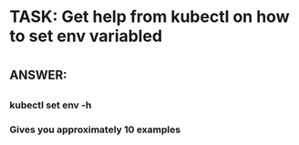 

#
#  TASK: Get help from kubectl on how to set env variabled
#

##
## ANSWER:
##


### 
### kubectl set env -h
###
### Gives you approximately 10 examples
###
